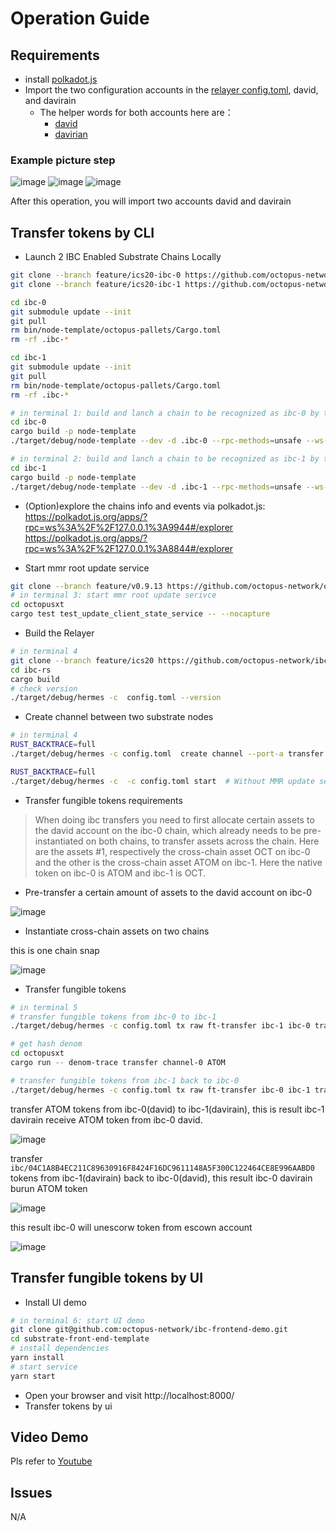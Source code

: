 # Operation Guide

## Requirements

- install [polkadot.js](https://polkadot.js.org/extension/)
- Import the two configuration accounts in the [relayer config.toml](https://github.com/octopus-network/ibc-rs/tree/feature/ics20), david, and davirain
  - The helper words for both accounts here are：
    - [david](https://github.com/octopus-network/ibc-rs/blob/feature/ics20/david_seed.json)
    - [davirian](https://github.com/octopus-network/ibc-rs/blob/feature/ics20/davirain_seed.json)

### Example picture step

![image](assets/importaccount1.png)
![image](assets/importaccount2.png)
![image](assets/importaccount3.png)

After this operation, you will import two accounts david and davirain


## Transfer tokens by CLI

* Launch 2 IBC Enabled Substrate Chains Locally
```bash
git clone --branch feature/ics20-ibc-0 https://github.com/octopus-network/substrate.git ibc-0
git clone --branch feature/ics20-ibc-1 https://github.com/octopus-network/substrate.git ibc-1

cd ibc-0
git submodule update --init
git pull
rm bin/node-template/octopus-pallets/Cargo.toml
rm -rf .ibc-*

cd ibc-1
git submodule update --init
git pull
rm bin/node-template/octopus-pallets/Cargo.toml
rm -rf .ibc-*

# in terminal 1: build and lanch a chain to be recognized as ibc-0 by the relayer
cd ibc-0
cargo build -p node-template 
./target/debug/node-template --dev -d .ibc-0 --rpc-methods=unsafe --ws-external --enable-offchain-indexing true

# in terminal 2: build and lanch a chain to be recognized as ibc-1 by the relayer
cd ibc-1
cargo build -p node-template
./target/debug/node-template --dev -d .ibc-1 --rpc-methods=unsafe --ws-external --enable-offchain-indexing true --port 2033 --ws-port 8844


```
* (Option)explore the chains info and events via polkadot.js:   
    https://polkadot.js.org/apps/?rpc=ws%3A%2F%2F127.0.0.1%3A9944#/explorer  
    https://polkadot.js.org/apps/?rpc=ws%3A%2F%2F127.0.0.1%3A8844#/explorer


* Start mmr root update service
```bash
git clone --branch feature/v0.9.13 https://github.com/octopus-network/octopusxt.git
# in terminal 3: start mmr root update serivce
cd octopusxt
cargo test test_update_client_state_service -- --nocapture 
```

* Build the Relayer
```bash
# in terminal 4
git clone --branch feature/ics20 https://github.com/octopus-network/ibc-rs.git
cd ibc-rs
cargo build
# check version
./target/debug/hermes -c  config.toml --version
```


* Create channel between two substrate nodes
```bash
# in terminal 4
RUST_BACKTRACE=full  
./target/debug/hermes -c config.toml  create channel --port-a transfer --port-b transfer ibc-0 -c ibc-1 -o unordered --new-client-connection 

RUST_BACKTRACE=full 
./target/debug/hermes -c  -c config.toml start  # Without MMR update service

```

* Transfer fungible tokens requirements

> When doing ibc transfers you need to first allocate certain assets to the david account on the ibc-0 chain, which already needs to be pre-instantiated on both chains, to transfer assets across the chain. Here are the assets #1, respectively the cross-chain asset OCT on ibc-0 and the other is the cross-chain asset ATOM on ibc-1. Here the native token on ibc-0 is ATOM and ibc-1 is OCT.

- Pre-transfer a certain amount of assets to the david account on ibc-0

![image](assets/transfer-to-david.png)

- Instantiate cross-chain assets on two chains

this is one chain snap

![image](assets/forcecreateasset-ibc-0.png)

* Transfer fungible tokens
```bash
# in terminal 5
# transfer fungible tokens from ibc-0 to ibc-1
./target/debug/hermes -c config.toml tx raw ft-transfer ibc-1 ibc-0 transfer channel-0 100000000000000000000 -o 9999 -d ATOM

# get hash denom
cd octopusxt 
cargo run -- denom-trace transfer channel-0 ATOM

# transfer fungible tokens from ibc-1 back to ibc-0
./target/debug/hermes -c config.toml tx raw ft-transfer ibc-0 ibc-1 transfer channel-0 100000000000000000000 -o 9999 -d ibc/04C1A8B4EC211C89630916F8424F16DC9611148A5F300C122464CE8E996AABD0
```

transfer ATOM tokens from ibc-0(david) to ibc-1(davirain),
this is result ibc-1 davirain receive ATOM token from ibc-0 david.

![image](assets/ibc-1-davirain-asset.png)


transfer `ibc/04C1A8B4EC211C89630916F8424F16DC9611148A5F300C122464CE8E996AABD0` tokens from ibc-1(davirain) back to ibc-0(david),
this result ibc-0 davirain burun ATOM token

![image](assets/burn-ibc-1-asset.png)

this result ibc-0 will unescorw token from escown account

![image](assets/ibc-0-asset.png)


## Transfer fungible tokens by UI
* Install UI demo
```bash
# in terminal 6: start UI demo
git clone git@github.com:octopus-network/ibc-frontend-demo.git
cd substrate-front-end-template
# install dependencies
yarn install
# start service
yarn start
```
* Open your browser and visit http://localhost:8000/
* Transfer tokens by ui



## Video Demo
  Pls refer to [Youtube]()
## Issues
  N/A